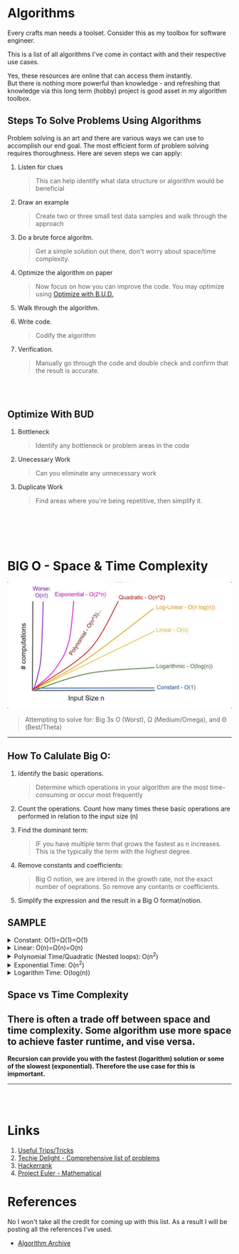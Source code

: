
# Algorithms
Every crafts man needs a toolset. Consider this as my toolbox for software engineer. 

This is a list of all algorithms I've come in contact with and their respective use cases.


Yes, these resources are online that can access them instantly. \
But there is nothing more powerful than knowledge - and refreshing that knowledge via this long term (hobby) project is good asset in my algorithm toolbox.


## Steps To Solve Problems Using Algorithms
Problem solving is an art and there are various ways we can use to accomplish our end goal. The most efficient form of problem solving requires thoroughness. Here are seven steps we can apply:

1. Listen for clues
    > This can help identify what data structure or algorithm would be beneficial

2. Draw an example
    > Create two or three small test data samples and walk through the approach

3. Do a brute force algoritm.
    > Get a simple solution out there, don't worry about space/time complexity.

4. Optimize the algorithm on paper
    > Now focus on how you can improve the code.
    > You may optimize using [Optimize with B.U.D.](#optimize-with-bud)

5. Walk through the algorithm.

6. Write code.
    > Codify the algorithm

7. Verification.
    > Manually go through the code and double check and confirm that the result is accurate.


</br>
</br>

## Optimize With BUD

1. Bottleneck
    > Identify any bottleneck or problem areas in the code

2. Unecessary Work
    > Can you eliminate any unnecessary work

3. Duplicate Work
    > Find areas where you're being repetitive, then simplify it.

</br>
</br>
</br>
</br>


# BIG O - Space & Time Complexity

![The Notions](./assets/big-o-graph.png "The Possible Notion")

> Attempting to solve for: Big 3s O (Worst), Ω (Medium/Omega), and Θ (Best/Theta)

---
## How To Calulate Big O:
1. Identify the basic operations.
    > Determine which operations in your algorithm are the most time-consuming or occur most frequently

2. Count the operations. Count how many times these basic operations are performed in relation to the input size (n)

3. Find the dominant term: 
    > IF you have multiple term that grows the fastest as n increases. This is the typically the term with the highest degree.

4. Remove constants and coefficients:
    > Big O notion, we are intered in the growth rate, not the exact number of oeprations. So remove any contants or coefficients.

5. Simplify the expression and the result in a Big O format/notion.


## SAMPLE

<details>
<summary>Constant: O(1)=Ω(1)=O(1)</summary>

```java
//O(1) because this occurs once no runtime loop

public void constant(Array a) {
    println(a[1]);
}

```
</details>

<details>
<summary>Linear: O(n)=Ω(n)=O(n)</summary>

```java
function linear(Array a)
    for i = 1:length(a) {
        println(a[i])
    }
end

//1. Basic operation is print
//2. It is performed length(a) times
//3. There are no constants or coefficients to remove
//4. The simplified form is O(n)

```

</details>

<details>
<summary>Polynomial Time/Quadratic (Nested loops): O(n<sup>2</sup>)</summary>

```java
//Example to access 2D, 3D, 4D objects.
//This will take a long time. Try avoid if possible.
function access(a[][], size) 
    for i = 1:size
        for l = i:size
            println(a[i][l])
        end
    end 
end

```

</details>

<details>
<summary>Exponential Time: O(n<sup>2</sup>)</summary>

```java
//Not good as you're calling the recusive function twice.
function exponential(val, n) 

    println(val)
    value += 1
    exponential(val, n-1)
    exponential(val, n-1) 
end

```
</details>


<details>
<summary>Logarithm Time: O(log(n)) </summary>

```java
// This is good case of recursion. 
// Each time you're spliting the problem into smaller problems.
function logarithm(Array a, String cutoff) 

    if length(a) < cutoff 
        return a
    end

    logarithm(a[1, length(a)/2], cutoff)
    logarithm(a[length(a)/2+1, length(a)-1], cutoff)
end

```
</details>


## Space vs Time Complexity
There is often a trade off between space and time complexity. Some algorithm use more space to achieve faster runtime, and vise versa.
---

**Recursion can provide you with the fastest (logarithm) solution or some of the slowest (exponential). Therefore the use case for this is impmortant.**



---
</br>
</br>

# Links
1. [Useful Trips/Tricks](./cool-tips.md)
2. [Techie Delight - Comprehensive list of problems](https://www.techiedelight.com)
3. [Hackerrank](https://www.hackerrank.com/dashboard)
4. [Project Euler - Mathematical](https://projecteuler.net)

# References

No I won't take all the credit for coming up with this list. As a result I will be posting all the references I've used.

+ [Algorithm Archive][algorithm-archive]

[algorithm-archive]: https://github.com/SolomonPerkins/algorithms/blob/master/README.md
